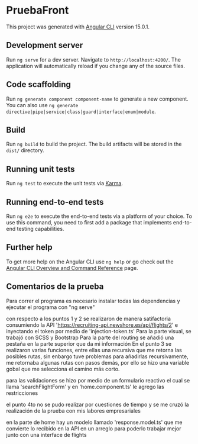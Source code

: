 # PruebaFront

This project was generated with [Angular CLI](https://github.com/angular/angular-cli) version 15.0.1.

## Development server

Run `ng serve` for a dev server. Navigate to `http://localhost:4200/`. The application will automatically reload if you change any of the source files.

## Code scaffolding

Run `ng generate component component-name` to generate a new component. You can also use `ng generate directive|pipe|service|class|guard|interface|enum|module`.

## Build

Run `ng build` to build the project. The build artifacts will be stored in the `dist/` directory.

## Running unit tests

Run `ng test` to execute the unit tests via [Karma](https://karma-runner.github.io).

## Running end-to-end tests

Run `ng e2e` to execute the end-to-end tests via a platform of your choice. To use this command, you need to first add a package that implements end-to-end testing capabilities.

## Further help

To get more help on the Angular CLI use `ng help` or go check out the [Angular CLI Overview and Command Reference](https://angular.io/cli) page.

## Comentarios de la prueba
Para correr el programa es necesario instalar todas las dependencias y ejecutar el programa con "ng serve"

con respecto a los puntos 1 y 2 se realizaron de manera satifactoria consumiendo la API 'https://recruiting-api.newshore.es/api/flights/2' e inyectando el token por medio de 'injection-token.ts'
Para la parte visual, se trabajó con SCSS y Bootstrap
Para la parte del routing se añadió una pestaña en la parte superior que da mi información
En el punto 3 se realizaron varias funciones, entre ellas una recursiva que me retorna las posibles rutas, sin enbargo tuve problemas para añadirlas recursivamente, me retornaba algunas rutas con pasos demás, por ello se hizo una variable gobal que me selecciona el camino más corto.


para las validaciones se hizo por medio de un formulario reactivo el cual se llama 'searchFlightForm' y en 'home.component.ts' le agrego las restricciones

el punto 4to no se pudo realizar por cuestiones de tiempo y se me cruzó la realización de la prueba con mis labores empresariales

en la parte de home hay un modelo llamado 'response.model.ts' que me convierte lo recibido en la API en un arreglo para poderlo trabajar mejor junto con una interface de flights